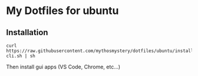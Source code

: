 # My Dotfiles for ubuntu

## Installation

```
curl https://raw.githubusercontent.com/mythosmystery/dotfiles/ubuntu/install-cli.sh | sh
```

Then install gui apps (VS Code, Chrome, etc...)
